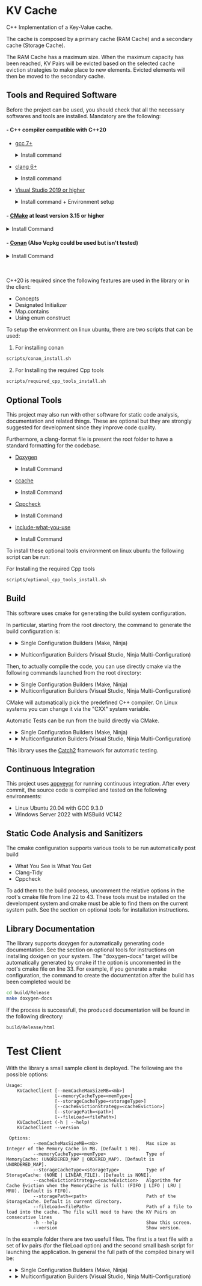 # KV Cache
C++ Implementation of a Key-Value cache.

The cache is composed by a primary cache (RAM Cache) and a secondary cache (Storage Cache).

The RAM Cache has a maximum size. When the maximum capacity has been reached, KV Pairs will be evicted based on the selected cache eviction strategies to make place to new elements. Evicted elements will then be moved to the secondary cache.


## Tools and Required Software
Before the project can be used, you should check that all the necessary softwares and tools are installed.
Mandatory are the following:

#### - C++ compiler compatible with C++20

* [gcc 7+](https://gcc.gnu.org/)
	<details>
	<summary>Install command</summary>

	- Debian/Ubuntu:

			sudo apt install build-essential

	- Windows:

			choco install mingw -y

	- MacOS:

			brew install gcc
	</details>

* [clang 6+](https://clang.llvm.org/)
	<details>
	<summary>Install command</summary>

	- Debian/Ubuntu:

			bash -c "$(wget -O - https://apt.llvm.org/llvm.sh)"

	- Windows:

		Visual Studio 2019 ships with LLVM (see the Visual Studio section). However, to install LLVM separately:

			choco install llvm -y

		llvm-utils for using external LLVM with Visual Studio generator:

			git clone https://github.com/zufuliu/llvm-utils.git
			cd llvm-utils/VS2017
			.\install.bat

	- MacOS:

			brew install llvm
	</details>

* [Visual Studio 2019 or higher](https://visualstudio.microsoft.com/)
	<details>
	<summary>Install command + Environment setup</summary>

	On Windows, you need to install Visual Studio 2019 because of the SDK and libraries that ship with it.

	Visual Studio IDE - 2019 Community (installs Clang too):

		choco install -y visualstudio2019community --package-parameters "add Microsoft.VisualStudio.Workload.NativeDesktop --includeRecommended --includeOptional --passive --locale en-US"

	Put MSVC compiler, Clang compiler, and vcvarsall.bat on the path:

			choco install vswhere -y
			refreshenv

			# change to x86 for 32bit
			$clpath = vswhere -products * -latest -prerelease -find **/Hostx64/x64/*
			$clangpath = vswhere -products * -latest -prerelease -find **/Llvm/bin/*
			$vcvarsallpath =  vswhere -products * -latest -prerelease -find **/Auxiliary/Build/*

			$path = [System.Environment]::GetEnvironmentVariable("PATH", "User")
			[Environment]::SetEnvironmentVariable("Path", $path + ";$clpath" + ";$clangpath" + ";$vcvarsallpath", "User")
			refreshenv

	</details>

#### - [CMake](https://cmake.org/) at least version 3.15 or higher
<details>
<summary>Install Command</summary>

- Debian/Ubuntu:

		sudo apt-get install cmake

- Windows:

		choco install cmake -y

- MacOS:

		brew install cmake

</details>

#### - [Conan](https://conan.io/) (Also Vcpkg could be used but isn't tested)
<details>
<summary>Install Command</summary>

- Via pip - https://docs.conan.io/en/latest/installation.html#install-with-pip-recommended

		pip install --user conan

Note: Check that pip is installed with python3, otherwise there will be errors when configuring the cmake project

- Windows:

		choco install conan -y

- MacOS:

		brew install conan

</details>
<br/><br/>

C++20 is required since the following features are used in the library or in the client:
- Concepts
- Designated Initializer
- Map.contains
- Using enum construct

To setup the environment on linux ubuntu, there are two scripts that can be used:

1. For installing conan
```Bash
scripts/conan_install.sh
```

2. For Installing the required Cpp tools
```Bash
scripts/required_cpp_tools_install.sh
```

## Optional Tools

This project may also run with other software for static code analysis, documentation and related things. These are optional but they are strongly suggested for development since they improve code quality.

Furthermore, a clang-format file is present the root folder to have a standard formatting for the codebase.

  * [Doxygen](http://doxygen.nl/)
	<details>
	<summary>Install Command</summary>

	- Debian/Ubuntu:

			sudo apt-get install doxygen
			sudo apt-get install graphviz

	- Windows:

			choco install doxygen.install -y
			choco install graphviz -y

	- MacOS:

			brew install doxygen
	 		brew install graphviz

	</details>


  * [ccache](https://ccache.dev/)
	<details>
	<summary>Install Command</summary>

	- Debian/Ubuntu:

			sudo apt-get install ccache

	- Windows:

			choco install ccache -y

	- MacOS:

			brew install ccache

	</details>


  * [Cppcheck](http://cppcheck.sourceforge.net/)
	<details>
	<summary>Install Command</summary>

	- Debian/Ubuntu:

			sudo apt-get install cppcheck

	- Windows:

			choco install cppcheck -y

	- MacOS:

			brew install cppcheck

	</details>


  * [include-what-you-use](https://include-what-you-use.org/)
	<details>
	<summary>Install Command</summary>

	Follow instructions here:
	https://github.com/include-what-you-use/include-what-you-use#how-to-install
	</details>


To install these optional tools environment on linux ubuntu the following script can be run:

For Installing the required Cpp tools
```Bash
scripts/optional_cpp_tools_install.sh
```

## Build
This software uses cmake for generating the build system configuration.

In particular, starting from the root directory, the command to generate the build configuration is:

* <details>
	<summary>Single Configuration Builders (Make, Ninja)</summary>
		
		Single configuration builders won't know about configurations, so cmake has to create different build directories for each one of them.

		- Release
		```Bash
		cmake -S . -B ./build/Release -DCMAKE_BUILD_TYPE:STRING=Release
		```

		- Debug
		```Bash
		cmake -S . -B ./build/Debug -DCMAKE_BUILD_TYPE:STRING=Debug
		```

		- Release with Debug Symbols
		```Bash
		cmake -S . -B ./build/RelWithDebInfo
		```

		- Release with Minimum Size
		```Bash
		cmake -S . -B ./build/MinSizeRel
		```
</details>

* <details>
	<summary>Multiconfiguration Builders (Visual Studio, Ninja Multi-Configuration)</summary>

		Multiconfiguration builders will work directly in a single build folder and the actual configuration has to be specified at compile time.
		```Bash
		cmake -S . -B ./build
		```
</details>

Then, to actually compile the code, you can use directly cmake via the following commands launched from the root directory:

* <details>
	<summary>Single Configuration Builders (Make, Ninja)</summary>
		
	Single configuration builders won't know about configurations, so the build process has to be launched separately from each build folder.

	- Release
		```Bash
		cmake --build ./build/Release
		```

	- Debug
		```Bash
		cmake --build ./build/Debug
		```

	- Release with Debug Symbols
		```Bash
		cmake --build ./build/RelWithDebInfo
		```

	- Release with Minimum Size
		```Bash
		cmake --build ./build/MinSizeRel
		```
	</details>

* <details>
	<summary>Multiconfiguration Builders (Visual Studio, Ninja Multi-Configuration)</summary>

	Multiconfiguration builders will work directly in a single build folder and the actual configuration has to be specified at build time.

	- Release
		```Bash
		cmake --build ./build -- /p:configuration=release
		```

	- Debug
		```Bash
		cmake --build ./build -- /p:configuration=Debug
		```

	- Release with Debug Symbols
		```Bash
		cmake --build ./build -- /p:configuration=RelWithDebInfo
		```

	- Release with Minimum Size
		```Bash
		cmake --build ./build -- /p:configuration=MinSizeRel
		```
	</details>

CMake will automatically pick the predefined C++ compiler. On Linux systems you can change it via the "CXX" system variable.

Automatic Tests can be run from the build directly via CMake. 

* <details>
	<summary>Single Configuration Builders (Make, Ninja)</summary>
		```Bash
		cd build/Debug
		ctest -C Debug
		```
  </details>

* <details>
	<summary>Multiconfiguration Builders (Visual Studio, Ninja Multi-Configuration)</summary>
		```Bash
		cd build
		ctest -C Debug
		```
  </details>

This library uses the [Catch2](https://github.com/catchorg/Catch2) framework for automatic testing.

## Continuous Integration

This project uses [appveyor](https://ci.appveyor.com) for running continuous integration. After every commit, the source code is compiled and tested on the following environments:
- Linux Ubuntu 20.04 with GCC 9.3.0
- Windows Server 2022 with MSBuild VC142

## Static Code Analysis and Sanitizers

The cmake configuration supports various tools to be run automatically post build
- What You See is What You Get
- Clang-Tidy
- Cppcheck

To add them to the build process, uncomment the relative options in the root's cmake file from line 22 to 43.
These tools must be installed on the develompent system and cmake must be able to find them on the current system path.
See the section on optional tools for installation instructions.

## Library Documentation

The library supports doxygen for automatically generating code documentation.
See the section on optional tools for instructions on installing doxigen on your system.
The "doxygen-docs" target will be automatically generated by cmake if the option is uncommented in the root's cmake file on line 33.
For example, if you generate a make configuration, the command to create the documentation after the build has been completed would be
```Bash
cd build/Release
make doxygen-docs
```
If the process is successfull, the produced documentation will be found in the following directory:
```
build/Release/html
```

# Test Client
With the library a small sample client is deployed. The following are the possible options:
```
Usage:
    KVCacheClient [--memCacheMaxSizeMB=<mb>] 
				  [--memoryCacheType=<memType>] 
				  [--storageCacheType=<storageType>] 
				  [--cacheEvictionStrategy=<cacheEviction>] 
				  [--storagePath=<path>] 
				  [--fileLoad=<filePath>] 
    KVCacheClient (-h | --help)
    KVCacheClient --version
 
 Options:
          --memCacheMaxSizeMB=<mb>                  Max size as Integer of the Memory Cache in MB. [Default 1 MB].
          --memoryCacheType=<memType>               Type of MemoryCache: (UNORDERED_MAP | ORDERED_MAP). [Default is UNORDERED_MAP].
          --storageCacheType=<storageType>          Type of StorageCache: (NONE | LINEAR_FILE). [Default is NONE].
          --cacheEvictionStrategy=<cacheEviction>   Algorithm for Cache Eviction when the MemoryCache is full: (FIFO | LIFO | LRU | MRU). [Default is FIFO].
          --storagePath=<path>                      Path of the StorageCache. Default is current directory.
          --fileLoad=<filePath>                     Path of a file to load into the cache. The file will need to have the KV Pairs on consecutive lines
          -h --help                                 Show this screen.
          --version                                 Show version.
```

In the example folder there are two usefull files. The first is a text file with a set of kv pairs (for the fileLoad option) and the second small bash script for launching the application.
In general the full path of the compiled binary will be:
* <details>
	<summary>Single Configuration Builders (Make, Ninja)</summary>
	- Release
		```Bash
		/build/Release/src/KVCacheClient
		```

	- Debug
		```Bash
		/build/Debug/src/KVCacheClient
		```

	- Release with Debug Symbols
		```Bash
		/build/RelWithDebInfo/src/KVCacheClient
		```

	- Release with Minimum Size
		```Bash
		/build/MinSizeRel/src/KVCacheClient
		```
	</details>

* <details>
	<summary>Multiconfiguration Builders (Visual Studio, Ninja Multi-Configuration)</summary>
		```Bash
		/build/src/KVCacheClient
		```
	</details>